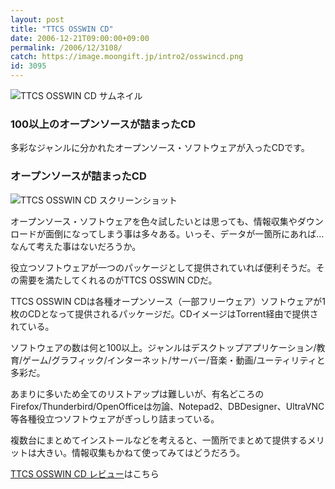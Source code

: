 ```yaml
---
layout: post
title: "TTCS OSSWIN CD"
date: 2006-12-21T09:00:00+09:00
permalink: /2006/12/3108/
catch: https://image.moongift.jp/intro2/osswincd.png
id: 3095
---
```

 ![TTCS OSSWIN CD サムネイル](https://image.moongift.jp/intro2/osswincd.t.png "TTCS OSSWIN CD サムネイル")
  

### 100以上のオープンソースが詰まったCD
  
多彩なジャンルに分かれたオープンソース・ソフトウェアが入ったCDです。  
<!--more-->  

### オープンソースが詰まったCD
  

![TTCS OSSWIN CD スクリーンショット](https://image.moongift.jp/intro2/osswincd.png "TTCS OSSWIN CD スクリーンショット")

  

オープンソース・ソフトウェアを色々試したいとは思っても、情報収集やダウンロードが面倒になってしまう事は多々ある。いっそ、データが一箇所にあれば…なんて考えた事はないだろうか。

  

役立つソフトウェアが一つのパッケージとして提供されていれば便利そうだ。その需要を満たしてくれるのがTTCS OSSWIN CDだ。

  

TTCS OSSWIN CDは各種オープンソース（一部フリーウェア）ソフトウェアが1枚のCDとなって提供されるパッケージだ。CDイメージはTorrent経由で提供されている。

  

ソフトウェアの数は何と100以上。ジャンルはデスクトップアプリケーション/教育/ゲーム/グラフィック/インターネット/サーバー/音楽・動画/ユーティリティと多彩だ。

  

あまりに多いため全てのリストアップは難しいが、有名どころのFirefox/Thunderbird/OpenOfficeは勿論、Notepad2、DBDesigner、UltraVNC等各種役立つソフトウェアがぎっしり詰まっている。

  

複数台にまとめてインストールなどを考えると、一箇所でまとめて提供するメリットは大きい。情報収集もかねて使ってみてはどうだろう。

  

[TTCS OSSWIN CD レビュー](http://oss.moongift.jp/review/i-3116.html)はこちら

